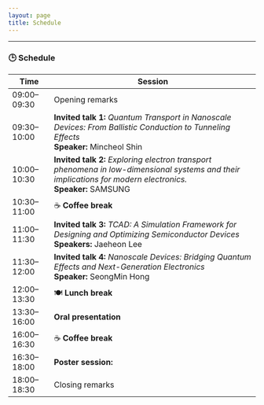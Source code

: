 ```yaml
---
layout: page
title: Schedule
---
```


---

### 🕒 Schedule

| Time        | Session                                                                                           |
|-------------|---------------------------------------------------------------------------------------------------|
| 09:00–09:30 | Opening remarks                                                                                   |
| 09:30–10:00 | **Invited talk 1:** *Quantum Transport in Nanoscale Devices: From Ballistic Conduction to Tunneling Effects*  <br>**Speaker:** Mincheol Shin |
| 10:00–10:30 | **Invited talk 2:** *Exploring electron transport phenomena in low-dimensional systems and their implications for modern electronics.*  <br>**Speaker:** SAMSUNG |
| 10:30–11:00 | ☕ **Coffee break**                                                                                |
| 11:00–11:30 | **Invited talk 3:** *TCAD: A Simulation Framework for Designing and Optimizing Semiconductor Devices* <br>**Speakers:** Jaeheon Lee|
| 11:30–12:00 | **Invited talk 4:** *Nanoscale Devices: Bridging Quantum Effects and Next-Generation Electronics* <br>**Speaker:** SeongMin Hong |
| 12:00–13:30 | 🍽️ **Lunch break**                                                                                |
| 13:30–16:00 | **Oral presentation** <br>                                                            |
| 16:00–16:30 | ☕ **Coffee break**                                                                                |
| 16:30–18:00 | **Poster session:**                          |
| 18:00–18:30 | Closing remarks
